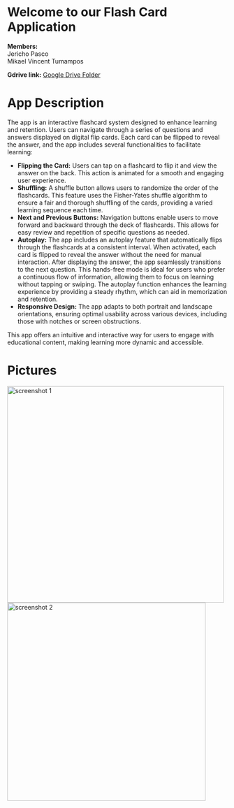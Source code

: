 # Welcome to our Flash Card Application

**Members:**  
Jericho Pasco  
Mikael Vincent Tumampos  

**Gdrive link:** [Google Drive Folder](https://drive.google.com/drive/folders/1f4_uEeOmG3lpeQvcfN17D2JISWgu8DRE?usp=sharing)

# App Description

The app is an interactive flashcard system designed to enhance learning and retention. Users can navigate through a series of questions and answers displayed on digital flip cards. Each card can be flipped to reveal the answer, and the app includes several functionalities to facilitate learning:

- **Flipping the Card:** Users can tap on a flashcard to flip it and view the answer on the back. This action is animated for a smooth and engaging user experience.
- **Shuffling:** A shuffle button allows users to randomize the order of the flashcards. This feature uses the Fisher-Yates shuffle algorithm to ensure a fair and thorough shuffling of the cards, providing a varied learning sequence each time.
- **Next and Previous Buttons:** Navigation buttons enable users to move forward and backward through the deck of flashcards. This allows for easy review and repetition of specific questions as needed.
- **Autoplay:** The app includes an autoplay feature that automatically flips through the flashcards at a consistent interval. When activated, each card is flipped to reveal the answer without the need for manual interaction. After displaying the answer, the app seamlessly transitions to the next question. This hands-free mode is ideal for users who prefer a continuous flow of information, allowing them to focus on learning without tapping or swiping. The autoplay function enhances the learning experience by providing a steady rhythm, which can aid in memorization and retention.
- **Responsive Design:** The app adapts to both portrait and landscape orientations, ensuring optimal usability across various devices, including those with notches or screen obstructions.

This app offers an intuitive and interactive way for users to engage with educational content, making learning more dynamic and accessible.

# Pictures


<img width="496" alt="screenshot 1" src="https://github.com/user-attachments/assets/063f0cca-801e-4170-9fed-0af498d8ec9d">

<img width="454" alt="screenshot 2" src="https://github.com/user-attachments/assets/dee7e1a0-0629-4874-8696-dbcf33aa5028">
